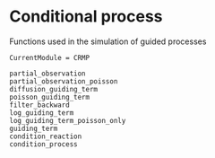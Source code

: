 # Conditional process

Functions used in the simulation of guided processes
```@meta
CurrentModule = CRMP
```

```@docs
partial_observation
partial_observation_poisson
diffusion_guiding_term
poisson_guiding_term
filter_backward
log_guiding_term
log_guiding_term_poisson_only
guiding_term
condition_reaction
condition_process
```
